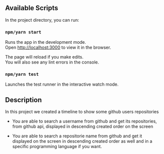 ## Available Scripts

In the project directory, you can run:

### `npm/yarn start`

Runs the app in the development mode.<br>
Open [http://localhost:3000](http://localhost:3000) to view it in the browser.

The page will reload if you make edits.<br>
You will also see any lint errors in the console.

### `npm/yarn test`

Launches the test runner in the interactive watch mode.<br>

## Description

In this project we created a timeline to show some github users repositories

- You are able to search a username from github and get its repositories, from github api, displayed in descending created order on the screen

- You are able to search a repositorie name from github and get it displayed on the screen in descending created order as well and in a specific programming language if you want.


